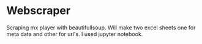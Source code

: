 # Webscraper
Scraping mx player with beautifullsoup. Will make two excel sheets one for meta data and other for url's. I used jupyter notebook.
